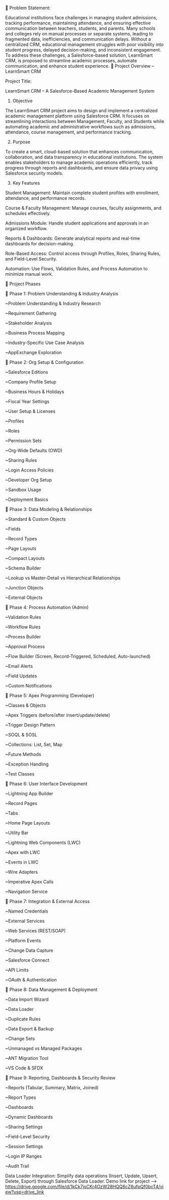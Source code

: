 📌 Problem Statement:

 Educational institutions face challenges in managing student admissions, tracking
 performance, maintaining attendance, and ensuring effective communication between
 teachers, students, and parents. Many schools and colleges rely on manual processes or
 separate systems, leading to fragmented data, inefficiencies, and communication delays.
 Without a centralized CRM, educational management struggles with poor visibility into
 student progress, delayed decision-making, and inconsistent engagement. To address
 these challenges, a Salesforce-based solution, LearnSmart CRM, is proposed to
 streamline academic processes, automate communication, and enhance student
 experience.
📘 Project Overview – LearnSmart CRM

Project Title:

LearnSmart CRM – A Salesforce-Based Academic Management System

1. Objective

The LearnSmart CRM project aims to design and implement a centralized academic management platform using Salesforce CRM.
It focuses on streamlining interactions between Management, Faculty, and Students while automating academic and administrative workflows such as admissions, attendance, course management, and performance tracking.

2. Purpose

To create a smart, cloud-based solution that enhances communication, collaboration, and data transparency in educational institutions.
The system enables stakeholders to manage academic operations efficiently, track progress through reports and dashboards, and ensure data privacy using Salesforce security models.

3. Key Features

Student Management: Maintain complete student profiles with enrollment, attendance, and performance records.

Course & Faculty Management: Manage courses, faculty assignments, and schedules effectively.

Admissions Module: Handle student applications and approvals in an organized workflow.

Reports & Dashboards: Generate analytical reports and real-time dashboards for decision-making.

Role-Based Access: Control access through Profiles, Roles, Sharing Rules, and Field-Level Security.

Automation: Use Flows, Validation Rules, and Process Automation to minimize manual work.

🚀 Project Phases

📌 Phase 1: Problem Understanding & Industry Analysis

~Problem Understanding & Industry Research

~Requirement Gathering

~Stakeholder Analysis

~Business Process Mapping

~Industry-Specific Use Case Analysis

~AppExchange Exploration

📌 Phase 2: Org Setup & Configuration

~Salesforce Editions

~Company Profile Setup

~Business Hours & Holidays

~Fiscal Year Settings

~User Setup & Licenses

~Profiles

~Roles

~Permission Sets

~Org-Wide Defaults (OWD)

~Sharing Rules

~Login Access Policies

~Developer Org Setup

~Sandbox Usage

~Deployment Basics

📌 Phase 3: Data Modeling & Relationships

~Standard & Custom Objects

~Fields

~Record Types

~Page Layouts

~Compact Layouts

~Schema Builder

~Lookup vs Master-Detail vs Hierarchical Relationships

~Junction Objects

~External Objects

📌 Phase 4: Process Automation (Admin)

~Validation Rules

~Workflow Rules

~Process Builder

~Approval Process

~Flow Builder (Screen, Record-Triggered, Scheduled, Auto-launched)

~Email Alerts

~Field Updates

~Custom Notifications

📌 Phase 5: Apex Programming (Developer)

~Classes & Objects

~Apex Triggers (before/after insert/update/delete)

~Trigger Design Pattern

~SOQL & SOSL

~Collections: List, Set, Map

~Future Methods

~Exception Handling

~Test Classes

📌 Phase 6: User Interface Development

~Lightning App Builder

~Record Pages

~Tabs

~Home Page Layouts

~Utility Bar

~Lightning Web Components (LWC)

~Apex with LWC

~Events in LWC

~Wire Adapters

~Imperative Apex Calls

~Navigation Service

📌 Phase 7: Integration & External Access

~Named Credentials

~External Services

~Web Services (REST/SOAP)

~Platform Events

~Change Data Capture

~Salesforce Connect

~API Limits

~OAuth & Authentication

📌 Phase 8: Data Management & Deployment

~Data Import Wizard

~Data Loader

~Duplicate Rules

~Data Export & Backup

~Change Sets

~Unmanaged vs Managed Packages

~ANT Migration Tool

~VS Code & SFDX

📌 Phase 9: Reporting, Dashboards & Security Review

~Reports (Tabular, Summary, Matrix, Joined)

~Report Types

~Dashboards

~Dynamic Dashboards

~Sharing Settings

~Field-Level Security

~Session Settings

~Login IP Ranges

~Audit Trail

Data Loader Integration: Simplify data operations (Insert, Update, Upsert, Delete, Export) through Salesforce Data Loader. Demo link for project --> https://drive.google.com/file/d/1kCk7jsCKr4OzW28HQQ6cZ6ufpQf0bcT4/view?usp=drive_link
